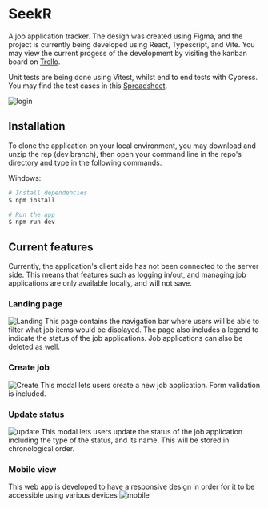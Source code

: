 # SeekR
A job application tracker. The design was created using Figma, and the project is currently being developed using React, Typescript, and Vite. You may view the current progess of the development by visiting the kanban board on [Trello](https://trello.com/b/GNuG3cWO/seekr).

Unit tests are being done using Vitest, whilst end to end tests with Cypress. You may find the test cases in this [Spreadsheet](https://docs.google.com/spreadsheets/d/19LfN5EEWohbHcOWVoVWJ0TxWu2B1ZFRTx32os-eBqRk/edit?usp=sharing).

![login](https://res.cloudinary.com/ddx0aorm7/image/upload/v1684385885/seekr_login.png)

## Installation
To clone the application on your local environment, you may download and unzip the rep (dev branch), then open your command line in the repo's directory and type in the following commands.

Windows:

```sh
# Install dependencies
$ npm install

# Run the app
$ npm run dev
```

## Current features

Currently, the application's client side has not been connected to the server side. This means that features such as logging in/out, and managing job applications are only available locally, and will not save.

### Landing page
![Landing](https://res.cloudinary.com/ddx0aorm7/image/upload/v1687496032/seekr_landing.png)
This page contains the navigation bar where users will be able to filter what job items would be displayed.
The page also includes a legend to indicate the status of the job applications.
Job applications can also be deleted as well.

### Create job
![Create](https://res.cloudinary.com/ddx0aorm7/image/upload/v1688628315/seekr_create.png)
This modal lets users create a new job application. Form validation is included.

### Update status
![update](https://res.cloudinary.com/ddx0aorm7/image/upload/v1688628316/seekr_update.png)
This modal lets users update the status of the job application including the type of the status, and its name. This will be stored in chronological order.

### Mobile view
This web app is developed to have a responsive design in order for it to be accessible using various devices
![mobile](https://res.cloudinary.com/ddx0aorm7/image/upload/v1687496032/seekr_mobile.png)
